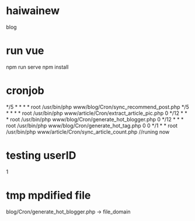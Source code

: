 # haiwainew
blog

# run vue
npm run serve 
npm install  

# cronjob
*/5 * * * * root /usr/bin/php www/blog/Cron/sync_recommend_post.php 
*/5 * * * * root /usr/bin/php www/article/Cron/extract_article_pic.php
0 */12 * * * root /usr/bin/php www/blog/Cron/generate_hot_blogger.php
0 */12 * * * root /usr/bin/php www/blog/Cron/generate_hot_tag.php
0 0 */1 * * root /usr/bin/php www/article/Cron/sync_article_count.php   //runing now

# testing userID
1


# tmp mpdified file
blog/Cron/generate_hot_blogger.php   ->  file_domain
